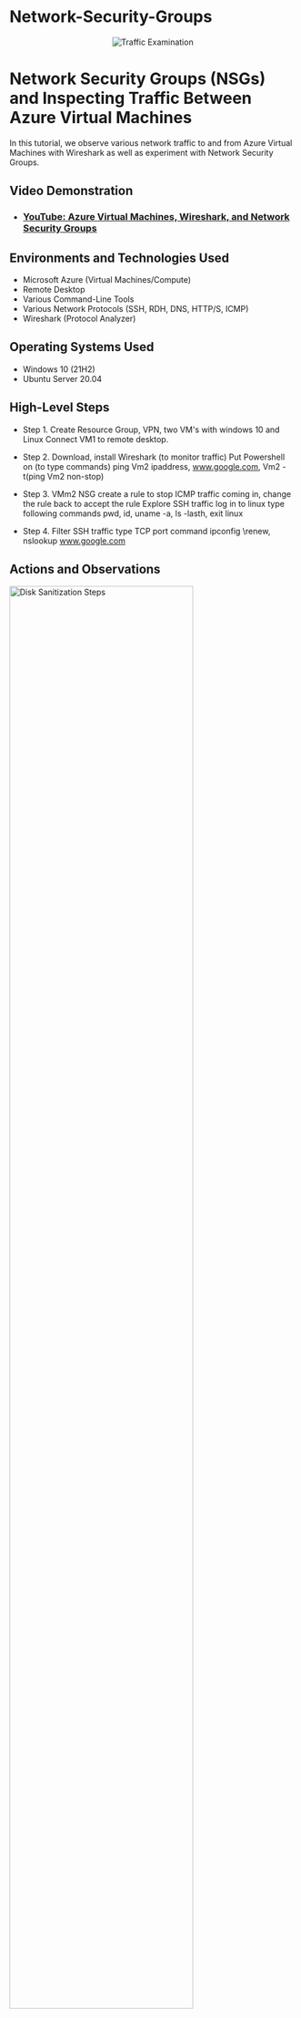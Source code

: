 # Network-Security-Groups

<p align="center">
<img src="https://i.imgur.com/Ua7udoS.png" alt="Traffic Examination"/>
</p>

<h1>Network Security Groups (NSGs) and Inspecting Traffic Between Azure Virtual Machines</h1>
In this tutorial, we observe various network traffic to and from Azure Virtual Machines with Wireshark as well as experiment with Network Security Groups. <br />


<h2>Video Demonstration</h2>

- ### [YouTube: Azure Virtual Machines, Wireshark, and Network Security Groups](https://www.youtube.com)

<h2>Environments and Technologies Used</h2>

- Microsoft Azure (Virtual Machines/Compute)
- Remote Desktop
- Various Command-Line Tools
- Various Network Protocols (SSH, RDH, DNS, HTTP/S, ICMP)
- Wireshark (Protocol Analyzer)

<h2>Operating Systems Used </h2>

- Windows 10 (21H2)
- Ubuntu Server 20.04

<h2>High-Level Steps</h2>

- Step 1. Create Resource Group, VPN, two VM's with windows 10 and Linux
          Connect VM1 to remote desktop.
  
- Step 2. Download, install Wireshark (to monitor traffic)
          Put Powershell on (to type commands) ping Vm2 ipaddress, www.google.com, Vm2 -t(ping Vm2 non-stop)
  
- Step 3. VMm2 NSG create a rule to stop ICMP traffic coming in, change the rule back to accept the rule
          Explore SSH traffic log in to linux type following commands pwd, id, uname -a, ls -lasth, exit linux

- Step 4. Filter SSH traffic type TCP port command ipconfig \renew, nslookup www.google.com 

<h2>Actions and Observations</h2>

<p>
<img src="https://i.imgur.com/DJmEXEB.png" height="80%" width="80%" alt="Disk Sanitization Steps"/>
</p>
<p>
Step. 1 Azure create the following: RG, VPN, Vm1 (windows 10), Vm2 (linux) once those are set up
copy Vm1 public ipaddress paste to remote desktop, to connect Vm1 desktop 
</p>
<br />

<p>
<img src="https://i.imgur.com/DJmEXEB.png" height="80%" width="80%" alt="Disk Sanitization Steps"/>
</p>
<p>
Step 2. Download Wireshark analyzer, install Wireshark 64bit software, (type) ICMP to stop traffic flow, start, Powershell, have both windows side by side, ping Vm2 to see both Vm's communicate with each other see the traffic on Wireshark and command from Powershell 
ping www.google.com, ping Vm2 private ip -t should be pinging non-stop 
</p>
<br />

<p>
<img src="https://i.imgur.com/DJmEXEB.png" height="80%" width="80%" alt="Disk Sanitization Steps"/>
</p>
<p>
Step 3A. Azure go to Vm2 NSG (network security group), inbound security rules, + (create rule), protocol ICMP, action deny, priority 200 first rule to obey, name blockincomingICMPtraffic. 
3B//Vm1 desktop ping should be timed out, go to Azure Vm2 NSG menu to change the rule allow ICMP traffic coming thru go to Vm1 desktop 
ICMP traffic will start coming in again to stop constant ping control C Wireshark (clear out packet info).
3C//Powershell gonna explore SSH traffic (type) ssh username@Vm2privateip, will show SSH protocols wanna continue yes, type password (password will not show type it careful to get it right), when entered correctly lettering will be green.
3D//(username@Vm2) command line linux, type in following command to see the traffic pwd, id, uname -a, ls -lasth to end linux connection (type) exit .
</p>
<br />

p>
<img src="https://i.imgur.com/DJmEXEB.png" height="80%" width="80%" alt="Disk Sanitization Steps"/>
</p>
<p>
Step 4. Filter SSH traffic on Wireshark on filter column type tcp, udp it will show you traffic for those protocols 
Powershell ipconfig /renew action will assign new ipaddress nslookup www.google.com will show ipaddress google uses 
</p>
<br />
